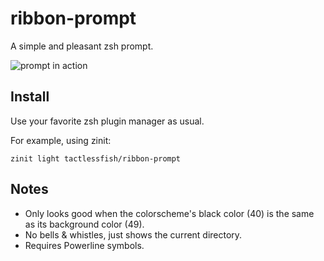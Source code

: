 # ribbon-prompt
A simple and pleasant zsh prompt.

![prompt in action](https://i.imgur.com/HCxb9pO.png)

## Install
Use your favorite zsh plugin manager as usual.

For example, using zinit:
```
zinit light tactlessfish/ribbon-prompt
```

## Notes
- Only looks good when the colorscheme's black color (40) is the same as its background color (49).
- No bells & whistles, just shows the current directory.
- Requires Powerline symbols.
